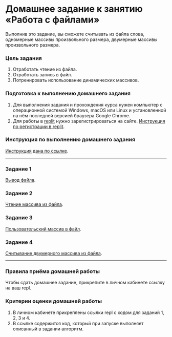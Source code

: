 # Домашнее задание к занятию «Работа с файлами»

Выполнив это задание, вы сможете считывать из файла слова, одномерные массивы произвольного размера, двумерные массивы произвольного размера. 

### Цель задания

1. Отработать чтение из файла.
2. Отработать запись в файл.
3. Потренировать использование динамических массивов.

### Подготовка к выполнению домашнего задания

1. Для выполнения задания и прохождения курса нужен компьютер с операционной системой Windows, macOS или Linux и установленной на нём последней версией браузера Google Chrome.
2. Для работы в [replit](https://repl.it/) нужно зарегистрироваться на сайте. [Инструкция по регистрации в replit](https://github.com/netology-code/cpps-homeworks/tree/main/common/replit).

### Инструкция по выполнению домашнего задания

[Инструкция дана по ссылке](https://github.com/netology-code/cpps-homeworks/tree/main/common).

------

### Задание 1

[Вывод файла](01).

### Задание 2

[Чтение массива из файла](02).

### Задание 3

[Пользовательский массив в файл](03).

### Задание 4

[Считывание двумерного массива из файла](04).

------

### Правила приёма домашней работы

Чтобы сдать домашнее задание, прикрепите в личном кабинете ссылку на ваш repl.

### Критерии оценки домашней работы

1. В личном кабинете прикреплены ссылки repl с кодом для заданий 1, 2, 3 и 4.
2. В ссылке содержится код, который при запуске выполняет описанный в задании алгоритм.

